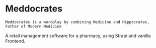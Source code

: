 # Meddocrates
`Meddocrates is a wordplay by combining Medicine and Hippocrates, Father of Modern Medicine`

A retail management software for a pharmacy, using Strapi and vanilla Frontend.

